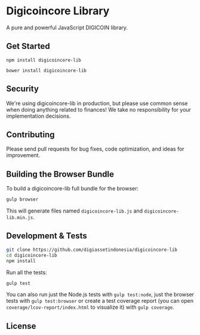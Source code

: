 Digicoincore Library
=======

A pure and powerful JavaScript DIGICOIN library.


## Get Started

```
npm install digicoincore-lib
```

```
bower install digicoincore-lib
```

## Security

We're using digicoincore-lib in production, but please use common sense when doing anything related to finances! We take no responsibility for your implementation decisions.



## Contributing

Please send pull requests for bug fixes, code optimization, and ideas for improvement. 

## Building the Browser Bundle

To build a digicoincore-lib full bundle for the browser:

```sh
gulp browser
```

This will generate files named `digicoincore-lib.js` and `digicoincore-lib.min.js`.

## Development & Tests

```sh
git clone https://github.com/digiassetindonesia/digicoincore-lib
cd digicoincore-lib
npm install
```

Run all the tests:

```sh
gulp test
```

You can also run just the Node.js tests with `gulp test:node`, just the browser tests with `gulp test:browser`
or create a test coverage report (you can open `coverage/lcov-report/index.html` to visualize it) with `gulp coverage`.

## License

